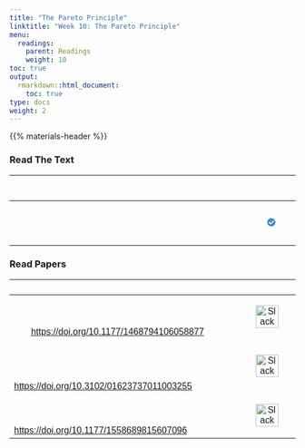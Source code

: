 ```yaml
---
title: "The Pareto Principle"
linktitle: "Week 10: The Pareto Principle"
menu:
  readings:
    parent: Readings
    weight: 10
toc: true
output:
  rmarkdown::html_document:
    toc: true
type: docs
weight: 2
---
```


<script src="/rmarkdown-libs/kePrint/kePrint.js"></script>
<link href="/rmarkdown-libs/lightable/lightable.css" rel="stylesheet" />
<script src="/rmarkdown-libs/kePrint/kePrint.js"></script>

<link href="/rmarkdown-libs/lightable/lightable.css" rel="stylesheet" />

{{% materials-header %}}

### Read The Text

<table class=" lightable-paper" style="font-family: &quot;Arial Narrow&quot;, arial, helvetica, sans-serif; width: auto !important; margin-left: auto; margin-right: auto;">
<thead>
<tr>
<th style="text-align:left;color: #ffffff !important;background-color: transparent !important;vertical-align: middle !important;">
Source
</th>
<th style="text-align:left;color: #ffffff !important;background-color: transparent !important;vertical-align: middle !important;">
Title
</th>
<th style="text-align:left;color: #ffffff !important;background-color: transparent !important;vertical-align: middle !important;">
Pages
</th>
<th style="text-align:center;color: #ffffff !important;background-color: transparent !important;vertical-align: middle !important;">
Assigned
</th>
<th style="text-align:center;color: #ffffff !important;background-color: transparent !important;vertical-align: middle !important;">
Read Before
</th>
<th style="text-align:center;color: #ffffff !important;background-color: transparent !important;vertical-align: middle !important;">
Required
</th>
</tr>
</thead>
<tbody>
<tr>
<td style="text-align:left;width: 15em; color: #ffffff !important;color: #ffffff !important;background-color: transparent !important;vertical-align: middle !important;">
Leavy Chapter 6
</td>
<td style="text-align:left;width: 20em; color: #ffffff !important;color: #ffffff !important;background-color: transparent !important;vertical-align: middle !important;">
Mixed Methods Research Design
</td>
<td style="text-align:left;width: 7em; color: #ffffff !important;color: #ffffff !important;background-color: transparent !important;vertical-align: middle !important;">
164 -189
</td>
<td style="text-align:center;width: 10em; color: #ffffff !important;color: #ffffff !important;background-color: transparent !important;vertical-align: middle !important;">
3/21/22
</td>
<td style="text-align:center;width: 10em; color: #ffffff !important;color: #ffffff !important;background-color: transparent !important;vertical-align: middle !important;">
3/27/22
</td>
<td style="text-align:center;width: 5em; color: #ffffff !important;color: #ffffff !important;background-color: transparent !important;vertical-align: middle !important;">
<svg aria-hidden="true" role="img" viewbox="0 0 512 512" style="height:15px;width:15px;vertical-align:-0.125em;margin-left:auto;margin-right:auto;font-size:inherit;fill:#428bca;overflow:visible;position:relative;">
<path d="M504 256c0 136.967-111.033 248-248 248S8 392.967 8 256 119.033 8 256 8s248 111.033 248 248zM227.314 387.314l184-184c6.248-6.248 6.248-16.379 0-22.627l-22.627-22.627c-6.248-6.249-16.379-6.249-22.628 0L216 308.118l-70.059-70.059c-6.248-6.248-16.379-6.248-22.628 0l-22.627 22.627c-6.248 6.248-6.248 16.379 0 22.627l104 104c6.249 6.249 16.379 6.249 22.628.001z"></path>
</svg>
</td>
</tr>
</tbody>
</table>

### Read Papers

<center>
<table class=" lightable-paper" style="font-family: &quot;Arial Narrow&quot;, arial, helvetica, sans-serif; width: auto !important; margin-left: auto; margin-right: auto;">
<thead>
<tr>
<th style="text-align:left;color: #ffffff !important;background-color: transparent !important;vertical-align: middle !important;">
Source
</th>
<th style="text-align:center;color: #ffffff !important;background-color: transparent !important;vertical-align: middle !important;">
Link
</th>
</tr>
</thead>
<tbody>
<tr>
<td style="text-align:left;width: 30em; color: #ffffff !important;vertical-align: middle !important;color: #ffffff !important;background-color: transparent !important;vertical-align: middle !important;">
Bryman, A. (2006). Integrating quantitative and qualitative research: how is it done? <i>Qualitative Research, 6</i>(1), 97–113.<a href="https://doi.org/10.1177/1468794106058877" target="_blank">https://doi.org/10.1177/1468794106058877</a>
</td>
<td style="text-align:center;width: 10em; color: #ffffff !important;vertical-align: middle !important;color: #ffffff !important;background-color: transparent !important;vertical-align: middle !important;">
<a href="/handouts/Bryman%20(2006).pdf" target="_blank"><img src="/logos/pdf-ico.png" alt="Slack icon" width="40"></a>
</td>
</tr>
<tr>
<td style="text-align:left;width: 30em; color: #ffffff !important;vertical-align: middle !important;color: #ffffff !important;background-color: transparent !important;vertical-align: middle !important;">
Greene, J. C., Caracelli, V. J., & Graham, W. F. (1989). Toward a Conceptual Framework for Mixed-Method Evaluation Designs. <i>Educational Evaluation and Policy Analysis 11</i>(3), 255-274. <a href="https://doi.org/10.3102/01623737011003255" target="_blank">https://doi.org/10.3102/01623737011003255</a>
</td>
<td style="text-align:center;width: 10em; color: #ffffff !important;vertical-align: middle !important;color: #ffffff !important;background-color: transparent !important;vertical-align: middle !important;">
<a href="/handouts/Greene,%20Caracelli%20&amp;%20Graham%20(1989).pdf" target="_blank"><img src="/logos/pdf-ico.png" alt="Slack icon" width="40"></a>
</td>
</tr>
<tr>
<td style="text-align:left;width: 30em; color: #ffffff !important;vertical-align: middle !important;color: #ffffff !important;background-color: transparent !important;vertical-align: middle !important;">
McKim, C. A. (2017). The Value of Mixed Methods Research: A Mixed Methods Study. <i>Journal of Mixed Methods Research, 11</i>(2), 202–222. <a href="https://doi.org/10.1177/1558689815607096" target="_blank">https://doi.org/10.1177/1558689815607096</a>
</td>
<td style="text-align:center;width: 10em; color: #ffffff !important;vertical-align: middle !important;color: #ffffff !important;background-color: transparent !important;vertical-align: middle !important;">
<a href="/handouts/McKim%20(2017).pdf" target="_blank"><img src="/logos/pdf-ico.png" alt="Slack icon" width="40"></a>
</td>
</tr>
</tbody>
</table>
</center>
